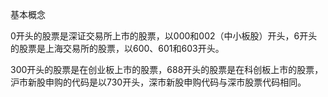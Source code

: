 基本概念

0开头的股票是深证交易所上市的股票，以000和002（中小板股）开头，6开头的股票是上海交易所的股票，以600、601和603开头。

300开头的股票是在创业板上市的股票，688开头的股票是在科创板上市的股票，沪市新股申购的代码是以730开头，深市新股申购代码与深市股票代码相同。